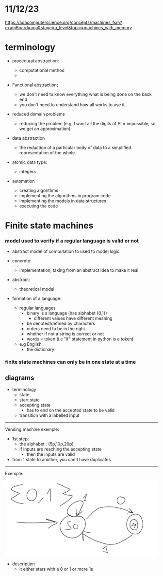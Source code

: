 
# 11/12/23

https://adacomputerscience.org/concepts/machines_fsm?examBoard=aqa&stage=a_level&topic=machines_with_memory

# terminology

- procedural abstraction:
    - computational method
    - 

- Functional abstraction;
    - we don't need to know everything what is being done on the back end
    - you don't need to understand how all works to use it

- reduced domain problems
    - reducing the problem (e.g, I want all the digits of PI = impossible, so we get an approximation)

- data abstraction
    - the reduction of a particular body of data to a simplified representation of the whole.

- atomic data type:
    - integers

- automation
    - creating algorithms
    - implementing the algorithms in program code
    - implementing the models in data structures
    - executing the code

# Finite state machines

### model used to verify if a regular language is valid or not

- abstract model of computation to used to model logic
- concrete:
    - implementation, taking from an abstract idea to make it real 
- abstract:
    - theoretical model

- formation of a language:
    - regular languages
        - binary is a language (has alphabet {0,1})
            - different values have different meaning
        - be denoted/defined by characters
        - orders need to be in the right
        - whether if not a string is correct or not
        - words = token (i.e "if" statement in python is a token)
    - e.g English
        - the dictionary
        

### finite state machines can only be in one state at a time

## diagrams

- terminology
    - state
    - start state
    - accepting state
        - has to end on the accepted state to be valid
    - transition with a labelled input

---

Vending machine exemple:

- 1st step:
    - the alphabet : {5p,10p,20p}
    - if inputs are reaching the accepting state
        - then the inputs are valid
- from 1 state to another, you can't have duplicates

---

Exemple:

![statemachines](img/statemachines.png)

- description
    - it either stars with a 0 or 1 or more 1s